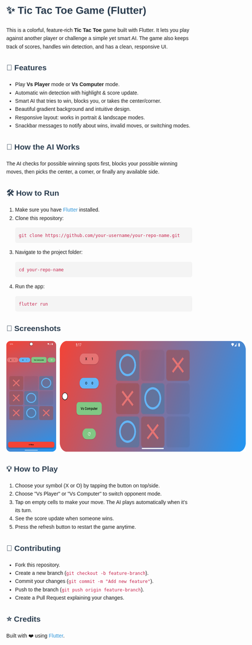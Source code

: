 <!DOCTYPE html>
<html lang="en">
<head>
<meta charset="UTF-8">
<meta name="viewport" content="width=device-width, initial-scale=1.0">
<title>Tic Tac Toe Game - Flutter</title>
<style>
  body { font-family: Arial, sans-serif; line-height: 1.6; margin: 20px; }
  h1, h2, h3 { color: #2c3e50; }
  pre { background: #f4f4f4; padding: 10px; border-radius: 5px; }
  code { color: #c7254e; }
  a { color: #3498db; text-decoration: none; }
</style>
</head>
<body>

<h1>✨ Tic Tac Toe Game (Flutter)</h1>

<p>
  This is a colorful, feature-rich <strong>Tic Tac Toe</strong> game built with Flutter. 
  It lets you play against another player or challenge a simple yet smart AI.  
  The game also keeps track of scores, handles win detection, and has a clean, responsive UI.
</p>

<h2>🚀 Features</h2>
<ul>
  <li>Play <strong>Vs Player</strong> mode or <strong>Vs Computer</strong> mode.</li>
  <li>Automatic win detection with highlight & score update.</li>
  <li>Smart AI that tries to win, blocks you, or takes the center/corner.</li>
  <li>Beautiful gradient background and intuitive design.</li>
  <li>Responsive layout: works in portrait & landscape modes.</li>
  <li>Snackbar messages to notify about wins, invalid moves, or switching modes.</li>
</ul>

<h2>🧠 How the AI Works</h2>
<p>
  The AI checks for possible winning spots first, blocks your possible winning moves, 
  then picks the center, a corner, or finally any available side.
</p>

<h2>🛠 How to Run</h2>
<ol>
  <li>Make sure you have <a href="https://flutter.dev/docs/get-started/install">Flutter</a> installed.</li>
  <li>Clone this repository:</li>
  <pre><code>git clone https://github.com/your-username/your-repo-name.git</code></pre>
  <li>Navigate to the project folder:</li>
  <pre><code>cd your-repo-name</code></pre>
  <li>Run the app:</li>
  <pre><code>flutter run</code></pre>
</ol>

<h2>📱 Screenshots</h2>
<div style="display: flex; gap: 10px;">
    <img alt="Screenshot_20250715_171623.png" height="300" src="screenshots/Screenshot_20250715_171623.png"/>
    <img alt="Screenshot_20250715_171756.png" height="300" src="screenshots/Screenshot_20250715_171756.png"/>
</div>


<h2>💡 How to Play</h2>
<ol>
  <li>Choose your symbol (X or O) by tapping the button on top/side.</li>
  <li>Choose "Vs Player" or "Vs Computer" to switch opponent mode.</li>
  <li>Tap on empty cells to make your move. The AI plays automatically when it’s its turn.</li>
  <li>See the score update when someone wins.</li>
  <li>Press the refresh button to restart the game anytime.</li>
</ol>

<h2>🤝 Contributing</h2>
<ul>
  <li>Fork this repository.</li>
  <li>Create a new branch (<code>git checkout -b feature-branch</code>).</li>
  <li>Commit your changes (<code>git commit -m "Add new feature"</code>).</li>
  <li>Push to the branch (<code>git push origin feature-branch</code>).</li>
  <li>Create a Pull Request explaining your changes.</li>
</ul>

<h2>⭐ Credits</h2>
<p>Built with ❤️ using <a href="https://flutter.dev/">Flutter</a>.</p>

</body>
</html>